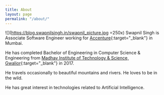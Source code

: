```yaml
---
title: About
layout: page
permalink: "/about/"
---
```


![](https://blog.swapnilsingh.in/swapnil_picture.jpg =250x)
Swapnil Singh is Associate Software Engineer working for 
[Accenture](https://www.accenture.com){:target="_blank"} in Mumbai.

He has completed Bachelor of Engineering in Computer Science & Engineering from [Madhav Institute of Technology & Science, Gwalior](https://mitsgwalior.in){:target="_blank"} in 2017.

He travels occasionally to beautiful mountains and rivers. He loves to be in the wild. 

He has great interest in technologies related to Artificial Intelligence.
